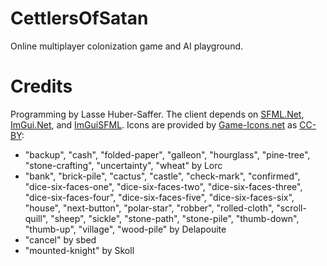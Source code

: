 # CettlersOfSatan
Online multiplayer colonization game and AI playground.

# Credits
Programming by Lasse Huber-Saffer.
The client depends on [SFML.Net](https://www.sfml-dev.org/), [ImGui.Net](https://github.com/ImGuiNET/ImGui.NET), and [ImGuiSFML](https://www.nuget.org/packages/Saffron.Util.ImGuiSFML/1.3.0/).
Icons are provided by [Game-Icons.net](https://game-icons.net/) as [CC-BY](https://creativecommons.org/licenses/by/4.0/deed): 
- "backup", "cash", "folded-paper", "galleon", "hourglass", "pine-tree", "stone-crafting", "uncertainty", "wheat" by Lorc
- "bank", "brick-pile", "cactus", "castle", "check-mark", "confirmed", "dice-six-faces-one", "dice-six-faces-two", "dice-six-faces-three", "dice-six-faces-four", "dice-six-faces-five", "dice-six-faces-six", "house", "next-button", "polar-star", "robber", "rolled-cloth", "scroll-quill", "sheep", "sickle", "stone-path", "stone-pile", "thumb-down", "thumb-up", "village", "wood-pile" by Delapouite
- "cancel" by sbed
- "mounted-knight" by Skoll